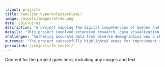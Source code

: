 ```yaml
---
layout: projects
title: Familjär hyperkolesterolemi? 
image: /assets/images/bfree.png
date: 2016-01-01
description: "A project mapping the digital competencies of Swedes and providing key insights into digital literacy across various demographics."
details: "This project involved extensive research, data visualization, and collaboration with digital literacy experts. The aim was to create a comprehensive overview of digital skills in Sweden."
challenges: "Gathering accurate data from diverse demographics was a challenge, as was designing a user-friendly visualization format that made the insights accessible to a wide audience."
outcomes: "The project successfully highlighted areas for improvement in digital literacy and provided a roadmap for future educational initiatives in Sweden."
permalink: /projects/fh-testet/
---
```

Content for the project goes here, including any images and text.